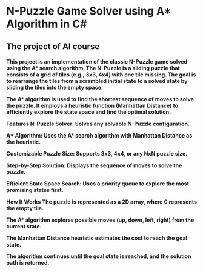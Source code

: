 <h1>N-Puzzle Game Solver using A* Algorithm in C#</h1>
<h2>The project of AI course</h2>
<h4>This project is an implementation of the classic N-Puzzle game solved using the A* search algorithm. The N-Puzzle is a sliding puzzle that consists of a grid of tiles (e.g., 3x3, 4x4) with one tile missing. The goal is to rearrange the tiles from a scrambled initial state to a solved state by sliding the tiles into the empty space.

The A* algorithm is used to find the shortest sequence of moves to solve the puzzle. It employs a heuristic function (Manhattan Distance) to efficiently explore the state space and find the optimal solution.

Features
N-Puzzle Solver: Solves any solvable N-Puzzle configuration.

A* Algorithm: Uses the A* search algorithm with Manhattan Distance as the heuristic.

Customizable Puzzle Size: Supports 3x3, 4x4, or any NxN puzzle size.

Step-by-Step Solution: Displays the sequence of moves to solve the puzzle.

Efficient State Space Search: Uses a priority queue to explore the most promising states first.

How It Works
The puzzle is represented as a 2D array, where 0 represents the empty tile.

The A* algorithm explores possible moves (up, down, left, right) from the current state.

The Manhattan Distance heuristic estimates the cost to reach the goal state.

The algorithm continues until the goal state is reached, and the solution path is returned.</h4>
